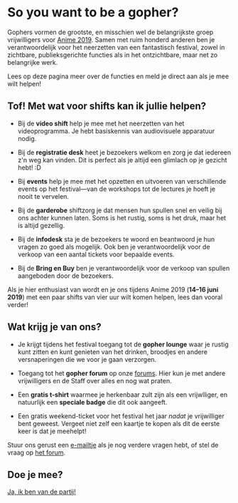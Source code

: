 # So you want to be a gopher?

Gophers vormen de grootste, en misschien wel de belangrijkste groep vrijwilligers voor
[Anime 2019](https://animecon.nl/). Samen met ruim honderd anderen ben je verantwoordelijk voor het
neerzetten van een fantastisch festival, zowel in zichtbare, publieksgerichte functies als in het
ontzichtbare, maar net zo belangrijke werk.

Lees op deze pagina meer over de functies en meld je direct aan als je mee wilt helpen!

## Tof! Met wat voor shifts kan ik jullie helpen?

  * Bij de **video shift** help je mee met het neerzetten van het videoprogramma. Je hebt
    basiskennis van audiovisuele apparatuur nodig.

  * Bij de **registratie desk** heet je bezoekers welkom en zorg je dat iedereen z'n weg kan vinden.
    Dit is perfect als je altijd een glimlach op je gezicht hebt! :D

  * Bij **events** help je mee met het opzetten en uitvoeren van verschillende events op het
    festival—van de workshops tot de lectures je hoeft je nooit te vervelen.

  * Bij de **garderobe** shiftzorg je dat mensen hun spullen snel en veilig bij ons achter kunnen
    laten. Soms is het rustig, soms is het druk, maar het is altijd gezellig.

  * Bij de **infodesk** sta je de bezoekers te woord en beantwoord je hun vragen zo goed als
    mogelijk. Ook ben je verantwoordelijk voor de verkoop van een aantal tickets voor bepaalde
    events.

  * Bij de **Bring en Buy** ben je verantwoordelijk voor de verkoop van spullen aangeboden door de
    bezoekers.

Als je hier enthusiast van wordt en je ons tijdens Anime 2019 (**14–16 juni 2019**) met een paar
shifts van vier uur wilt komen helpen, lees dan vooral verder!

## Wat krijg je van ons?

  * Je krijgt tijdens het festival toegang tot de **gopher lounge** waar je rustig kunt zitten en
    kunt genieten van het drinken, broodjes en andere versnaperingen die we voor je gaan verzorgen.

  * Toegang tot het **gopher forum** op onze [forums](https://forum.animecon.nl). Hier kun je met
    andere vrijwilligers en de Staff over alles en nog wat praten.

  * Een **gratis t-shirt** waarmee je herkenbaar zult zijn als een vrijwlliger, en natuurlijk een
    **speciale badge** die dit ook aangeeft.

  * Een gratis weekend-ticket voor het festival het jaar _nadat_ je vrijwilliger bent geweest.
    Vergeet niet zelf een kaartje te kopen als dit de eerste keer is dat je meehelpt!

Stuur ons gerust een [e-mailtje](mailto:gopherplanning@animecon.nl) als je nog verdere vragen hebt,
of stel de vraag op [het forum](https://forum.animecon.nl/).

## Doe je mee?

[Ja, ik ben van de partij!](registratie.html)
